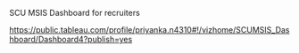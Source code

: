 

SCU MSIS Dashboard for recruiters

https://public.tableau.com/profile/priyanka.n4310#!/vizhome/SCUMSIS_Dashboard/Dashboard4?publish=yes
